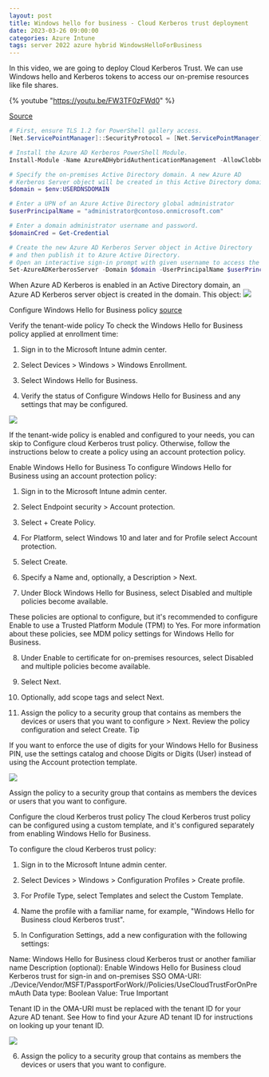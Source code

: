 ```yaml
---
layout: post
title: Windows hello for business - Cloud Kerberos trust deployment
date: 2023-03-26 09:00:00
categories: Azure Intune
tags: server 2022 azure hybrid WindowsHelloForBusiness
---
```


In this video, we are going to deploy Cloud Kerberos Trust.
We can use Windows hello and Kerberos tokens to access our on-premise resources like file shares.

{% youtube "https://youtu.be/FW3TF0zFWd0" %}


[Source](https://learn.microsoft.com/en-us/azure/active-directory/authentication/howto-authentication-passwordless-security-key-on-premises?WT.mc_id=ES-MVP-5004117#install-the-azure-ad-kerberos-powershell-module)

```powershell
# First, ensure TLS 1.2 for PowerShell gallery access.
[Net.ServicePointManager]::SecurityProtocol = [Net.ServicePointManager]::SecurityProtocol -bor [Net.SecurityProtocolType]::Tls12

# Install the Azure AD Kerberos PowerShell Module.
Install-Module -Name AzureADHybridAuthenticationManagement -AllowClobber
```


```powershell
# Specify the on-premises Active Directory domain. A new Azure AD
# Kerberos Server object will be created in this Active Directory domain.
$domain = $env:USERDNSDOMAIN

# Enter a UPN of an Azure Active Directory global administrator
$userPrincipalName = "administrator@contoso.onmicrosoft.com"

# Enter a domain administrator username and password.
$domainCred = Get-Credential

# Create the new Azure AD Kerberos Server object in Active Directory
# and then publish it to Azure Active Directory.
# Open an interactive sign-in prompt with given username to access the Azure AD.
Set-AzureADKerberosServer -Domain $domain -UserPrincipalName $userPrincipalName -DomainCredential $domainCred
```

When Azure AD Kerberos is enabled in an Active Directory domain, an Azure AD Kerberos server object is created in the domain. This object:
<img src="https://learn.microsoft.com/en-us/windows/security/identity-protection/hello-for-business/images/azuread-kerberos-object.png">


Configure Windows Hello for Business policy 
[source](https://learn.microsoft.com/en-us/windows/security/identity-protection/hello-for-business/hello-hybrid-cloud-kerberos-trust-provision?tabs=intune#configure-windows-hello-for-business-policy)

Verify the tenant-wide policy
To check the Windows Hello for Business policy applied at enrollment time:

1) Sign in to the Microsoft Intune admin center.

2) Select Devices > Windows > Windows Enrollment.

3) Select Windows Hello for Business.

4) Verify the status of Configure Windows Hello for Business and any settings that may be configured.

<img src="https://learn.microsoft.com/en-us/windows/security/identity-protection/hello-for-business/images/whfb-intune-disable.png">


If the tenant-wide policy is enabled and configured to your needs, you can skip to Configure cloud Kerberos trust policy. Otherwise, follow the instructions below to create a policy using an account protection policy.

Enable Windows Hello for Business
To configure Windows Hello for Business using an account protection policy:

1) Sign in to the Microsoft Intune admin center.

2) Select Endpoint security > Account protection.

3) Select + Create Policy.

4) For Platform, select Windows 10 and later and for Profile select Account protection.

5) Select Create.

6) Specify a Name and, optionally, a Description > Next.

7) Under Block Windows Hello for Business, select Disabled and multiple policies become available.

These policies are optional to configure, but it's recommended to configure Enable to use a Trusted Platform Module (TPM) to Yes.
For more information about these policies, see MDM policy settings for Windows Hello for Business.

8) Under Enable to certificate for on-premises resources, select Disabled and multiple policies become available.

9) Select Next.

10) Optionally, add scope tags and select Next.

11) Assign the policy to a security group that contains as members the devices or users that you want to configure > Next.
Review the policy configuration and select Create.
 Tip

If you want to enforce the use of digits for your Windows Hello for Business PIN, use the settings catalog and choose Digits or Digits (User) instead of using the Account protection template.

<img src="https://learn.microsoft.com/en-us/windows/security/identity-protection/hello-for-business/images/whfb-intune-account-protection-enable.png">

Assign the policy to a security group that contains as members the devices or users that you want to configure.

Configure the cloud Kerberos trust policy
The cloud Kerberos trust policy can be configured using a custom template, and it's configured separately from enabling Windows Hello for Business.

To configure the cloud Kerberos trust policy:

1) Sign in to the Microsoft Intune admin center.

2) Select Devices > Windows > Configuration Profiles > Create profile.

3) For Profile Type, select Templates and select the Custom Template.

4) Name the profile with a familiar name, for example, "Windows Hello for Business cloud Kerberos trust".

5) In Configuration Settings, add a new configuration with the following settings:

Name: Windows Hello for Business cloud Kerberos trust or another familiar name
Description (optional): Enable Windows Hello for Business cloud Kerberos trust for sign-in and on-premises SSO
OMA-URI: ./Device/Vendor/MSFT/PassportForWork/<tenant ID>/Policies/UseCloudTrustForOnPremAuth
Data type: Boolean
Value: True
 Important

Tenant ID in the OMA-URI must be replaced with the tenant ID for your Azure AD tenant. See How to find your Azure AD tenant ID for instructions on looking up your tenant ID.

<img src="https://learn.microsoft.com/en-us/windows/security/identity-protection/hello-for-business/images/hello-cloud-trust-intune-large.png">

6) Assign the policy to a security group that contains as members the devices or users that you want to configure.
